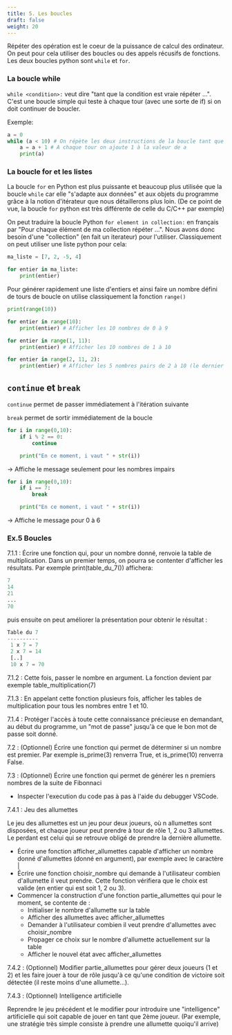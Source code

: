 ```yaml
---
title: 5. Les boucles
draft: false
weight: 20
---
```



Répéter des opération est le coeur de la puissance de calcul des ordinateur. On peut pour cela utiliser des boucles ou des appels récusifs de fonctions. Les deux boucles python sont `while` et `for`.

### La boucle while

`while <condition>:` veut dire "tant que la condition est vraie répéter ...". C'est une boucle simple qui teste à chaque tour (avec une sorte de if) si on doit continuer de boucler.

Exemple:

```python
a = 0
while (a < 10) # On répète les deux instructions de la boucle tant que a est inférieur à 7
    a = a + 1 # A chaque tour on ajoute 1 à la valeur de a
    print(a)
```

### La boucle for et les listes

<!-- TODO partie iterateur -->
La boucle `for` en Python est plus puissante et beaucoup plus utilisée que la boucle `while` car elle "s'adapte aux données" et aux objets du programme grâce à la notion d'itérateur que nous détaillerons plus loin. (De ce point de vue, la boucle `for` python est très différente de celle du C/C++ par exemple)

On peut traduire la boucle Python `for element in collection:` en français par "Pour chaque élément de ma collection répéter ...". Nous avons donc besoin d'une "collection" (en fait un iterateur) pour l'utiliser. Classiquement on peut utiliser une liste python pour cela:

```python
ma_liste = [7, 2, -5, 4]

for entier in ma_liste:
    print(entier)
```

Pour générer rapidement une liste  d'entiers et ainsi faire un nombre défini de tours de boucle on utilise classiquement la fonction `range()`

```python
print(range(10))

for entier in range(10):
    print(entier) # Afficher les 10 nombres de 0 à 9
```

```python
for entier in range(1, 11):
    print(entier) # Afficher les 10 nombres de 1 à 10
```

```python
for entier in range(2, 11, 2):
    print(entier) # Afficher les 5 nombres pairs de 2 à 10 (le dernier paramètre indique d'avancer de 2 en 2)
```


## `continue` et `break`

`continue` permet de passer immédiatement à l'itération suivante

`break` permet de sortir immédiatement de la boucle


```python
for i in range(0,10):
    if i % 2 == 0:
        continue

    print("En ce moment, i vaut " + str(i))
```

-> Affiche le message seulement pour les nombres impairs


```python
for i in range(0,10):
    if i == 7:
        break

    print("En ce moment, i vaut " + str(i))
```

-> Affiche le message pour 0 à 6

### Ex.5 Boucles

7.1.1 : Écrire une fonction qui, pour un nombre donné, renvoie la table de multiplication. Dans un premier temps, on pourra se contenter d'afficher les résultats. Par exemple print(table_du_7()) affichera:

```python
7
14
21
...
70
```

puis ensuite on peut améliorer la présentation pour obtenir le résultat :

```python
Table du 7
----------
 1 x 7 = 7
 2 x 7 = 14
 [..]
 10 x 7 = 70
 ```

7.1.2 : Cette fois, passer le nombre en argument. La fonction devient par exemple table_multiplication(7)

7.1.3 : En appelant cette fonction plusieurs fois, afficher les tables de multiplication pour tous les nombres entre 1 et 10.

7.1.4 : Protéger l'accès à toute cette connaissance précieuse en demandant, au début du programme, un "mot de passe" jusqu'à ce que le bon mot de passe soit donné.

7.2 : (Optionnel) Écrire une fonction qui permet de déterminer si un nombre est premier. Par exemple is_prime(3) renverra True, et is_prime(10) renverra False.

7.3 : (Optionnel) Écrire une fonction qui permet de générer les n premiers nombres de la suite de Fibonnaci
- Inspecter l'execution du code pas à pas à l'aide du debugger VSCode.

7.4.1 : Jeu des allumettes

Le jeu des allumettes est un jeu pour deux joueurs, où n allumettes sont disposées, et chaque joueur peut prendre à tour de rôle 1, 2 ou 3 allumettes. Le perdant est celui qui se retrouve obligé de prendre la dernière allumette.


- Écrire une fonction afficher_allumettes capable d'afficher un nombre donné d'allumettes (donné en argument), par exemple avec le caractère |
- Écrire une fonction choisir_nombre qui demande à l'utilisateur combien d'allumette il veut prendre. Cette fonction vérifiera que le choix est valide (en entier qui est soit 1, 2 ou 3).
- Commencer la construction d'une fonction partie_allumettes qui pour le moment, se contente de :
    - Initialiser le nombre d'allumette sur la table
    - Afficher des allumettes avec afficher_allumettes
    - Demander à l'utilisateur combien il veut prendre d'allumettes avec choisir_nombre
    - Propager ce choix sur le nombre d'allumette actuellement sur la table
    - Afficher le nouvel état avec afficher_allumettes

7.4.2 : (Optionnel) Modifier partie_allumettes pour gérer deux joueurs (1 et 2) et les faire jouer à tour de rôle jusqu'à ce qu'une condition de victoire soit détectée (il reste moins d'une allumette...).

7.4.3 : (Optionnel) Intelligence artificielle

Reprendre le jeu précédent et le modifier pour introduire une "intelligence" artificielle qui soit capable de jouer en tant que 2ème joueur. (Par exemple, une stratégie très simple consiste à prendre une allumette quoiqu'il arrive)